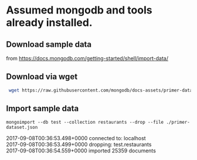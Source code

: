 # Assumed mongodb and tools already installed.

## Download sample data 
from https://docs.mongodb.com/getting-started/shell/import-data/

## Download via wget
```bash
 wget https://raw.githubusercontent.com/mongodb/docs-assets/primer-dataset/primer-dataset.json
```

## Import sample data
```
mongoimport --db test --collection restaurants --drop --file ./primer-dataset.json
```
2017-09-08T00:36:53.498+0000	connected to: localhost  
2017-09-08T00:36:53.499+0000	dropping: test.restaurants  
2017-09-08T00:36:54.559+0000	imported 25359 documents  
